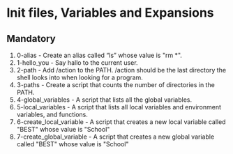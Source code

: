 # Init files, Variables and Expansions

## Mandatory

1. 0-alias - Create an alias called “ls” whose value is "rm *".
2. 1-hello_you - Say hallo to the current user.
3. 2-path - Add /action to the PATH. /action should be the last directory the shell looks into when looking for a program.
4. 3-paths - Create a script that counts the number of directories in the PATH.
5. 4-global_variables - A script that lists all the global variables.
6. 5-local_variables - A script that lists all local variables and environment variables, and functions.
7. 6-create_local_variable - A script that creates a new local variable called "BEST" whose value is "School"
8. 7-create_global_variable - A script that creates a new global variable called "BEST" whose value is "School"
